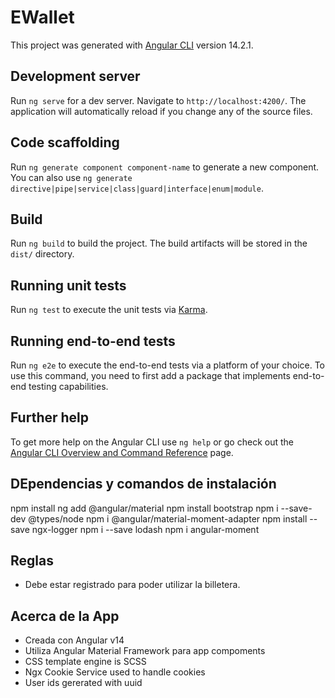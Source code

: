 # EWallet

This project was generated with [Angular CLI](https://github.com/angular/angular-cli) version 14.2.1.

## Development server

Run `ng serve` for a dev server. Navigate to `http://localhost:4200/`. The application will automatically reload if you change any of the source files.

## Code scaffolding

Run `ng generate component component-name` to generate a new component. You can also use `ng generate directive|pipe|service|class|guard|interface|enum|module`.

## Build

Run `ng build` to build the project. The build artifacts will be stored in the `dist/` directory.

## Running unit tests

Run `ng test` to execute the unit tests via [Karma](https://karma-runner.github.io).

## Running end-to-end tests

Run `ng e2e` to execute the end-to-end tests via a platform of your choice. To use this command, you need to first add a package that implements end-to-end testing capabilities.

## Further help

To get more help on the Angular CLI use `ng help` or go check out the [Angular CLI Overview and Command Reference](https://angular.io/cli) page.

## DEpendencias y comandos de instalación
npm install
ng add @angular/material
npm install bootstrap
npm i --save-dev @types/node
npm i @angular/material-moment-adapter
npm install --save ngx-logger
npm i --save lodash
npm i angular-moment


## Reglas

- Debe estar registrado para poder utilizar la billetera.

## Acerca de la App

- Creada con Angular v14
- Utiliza Angular Material Framework para app compoments
- CSS template engine is SCSS
- Ngx Cookie Service used to handle cookies
- User ids gererated with uuid